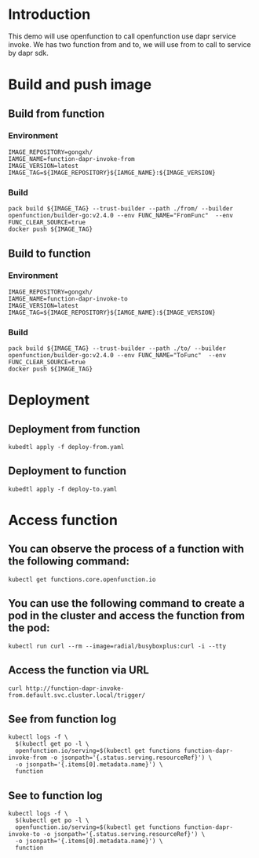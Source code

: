# Introduction
This demo will use openfunction to call openfunction use dapr service invoke. We has two function from and to, we will use from to call to service by dapr sdk.

# Build and push image
## Build from function
### Environment
```
IMAGE_REPOSITORY=gongxh/
IAMGE_NAME=function-dapr-invoke-from
IMAGE_VERSION=latest
IMAGE_TAG=${IMAGE_REPOSITORY}${IAMGE_NAME}:${IMAGE_VERSION}
```
### Build
```
pack build ${IMAGE_TAG} --trust-builder --path ./from/ --builder openfunction/builder-go:v2.4.0 --env FUNC_NAME="FromFunc"  --env FUNC_CLEAR_SOURCE=true
docker push ${IMAGE_TAG}
```

## Build to function
### Environment
```
IMAGE_REPOSITORY=gongxh/
IAMGE_NAME=function-dapr-invoke-to
IMAGE_VERSION=latest
IMAGE_TAG=${IMAGE_REPOSITORY}${IAMGE_NAME}:${IMAGE_VERSION}
```
### Build
```
pack build ${IMAGE_TAG} --trust-builder --path ./to/ --builder openfunction/builder-go:v2.4.0 --env FUNC_NAME="ToFunc"  --env FUNC_CLEAR_SOURCE=true
docker push ${IMAGE_TAG}
```

# Deployment
## Deployment from function
`kubedtl apply -f deploy-from.yaml`
## Deployment to function
`kubedtl apply -f deploy-to.yaml`

# Access function
## You can observe the process of a function with the following command:
```
kubectl get functions.core.openfunction.io
```
## You can use the following command to create a pod in the cluster and access the function from the pod:
```
kubectl run curl --rm --image=radial/busyboxplus:curl -i --tty
```
## Access the function via URL
```
curl http://function-dapr-invoke-from.default.svc.cluster.local/trigger/
```

## See from function log
```
kubectl logs -f \
  $(kubectl get po -l \
  openfunction.io/serving=$(kubectl get functions function-dapr-invoke-from -o jsonpath='{.status.serving.resourceRef}') \
  -o jsonpath='{.items[0].metadata.name}') \
  function
```

## See to function log
```
kubectl logs -f \
  $(kubectl get po -l \
  openfunction.io/serving=$(kubectl get functions function-dapr-invoke-to -o jsonpath='{.status.serving.resourceRef}') \
  -o jsonpath='{.items[0].metadata.name}') \
  function
```